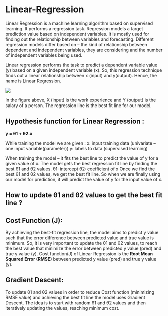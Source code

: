 # Linear-Regression
Linear Regression is a machine learning algorithm based on supervised learning. It performs a regression task. Regression models a target prediction value based on independent variables. It is mostly used for finding out the relationship between variables and forecasting. Different regression models differ based on – the kind of relationship between dependent and independent variables, they are considering and the number of independent variables being used.

Linear regression performs the task to predict a dependent variable value (y) based on a given independent variable (x). So, this regression technique finds out a linear relationship between x (input) and y(output). Hence, the name is Linear Regression.

![](linear-regression-plot.png)

In the figure above, X (input) is the work experience and Y (output) is the salary of a person. The regression line is the best fit line for our model.

## Hypothesis function for Linear Regression :
**y = θ1 + θ2.x**

While training the model we are given :
x: input training data (univariate – one input variable(parameter))
y: labels to data (supervised learning)

When training the model – it fits the best line to predict the value of y for a given value of x. The model gets the best regression fit line by finding the best θ1 and θ2 values.
θ1: intercept
θ2: coefficient of x
Once we find the best θ1 and θ2 values, we get the best fit line. So when we are finally using our model for prediction, it will predict the value of y for the input value of x.

## How to update θ1 and θ2 values to get the best fit line ?

## Cost Function (J):
By achieving the best-fit regression line, the model aims to predict y value such that the error difference between predicted value and true value is minimum. So, it is very important to update the θ1 and θ2 values, to reach the best value that minimize the error between predicted y value (pred) and true y value (y).
Cost function(J) of Linear Regression is the **Root Mean Squared Error (RMSE)** between predicted y value (pred) and true y value (y).

## Gradient Descent:
To update θ1 and θ2 values in order to reduce Cost function (minimizing RMSE value) and achieving the best fit line the model uses Gradient Descent. The idea is to start with random θ1 and θ2 values and then iteratively updating the values, reaching minimum cost.
